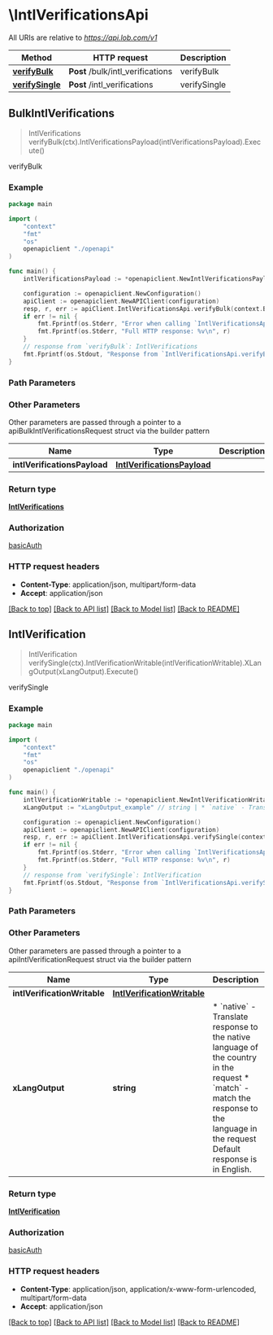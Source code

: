 # \IntlVerificationsApi

All URIs are relative to *https://api.lob.com/v1*

Method | HTTP request | Description
------------- | ------------- | -------------
[**verifyBulk**](IntlVerificationsApi.md#verifyBulk) | **Post** /bulk/intl_verifications | verifyBulk
[**verifySingle**](IntlVerificationsApi.md#verifySingle) | **Post** /intl_verifications | verifySingle



## BulkIntlVerifications

> IntlVerifications verifyBulk(ctx).IntlVerificationsPayload(intlVerificationsPayload).Execute()

verifyBulk



### Example

```go
package main

import (
    "context"
    "fmt"
    "os"
    openapiclient "./openapi"
)

func main() {
    intlVerificationsPayload := *openapiclient.NewIntlVerificationsPayload([]openapiclient.MultipleComponentsIntl{*openapiclient.NewMultipleComponentsIntl("PrimaryLine_example", openapiclient.country_extended("AD"))}) // IntlVerificationsPayload | 

    configuration := openapiclient.NewConfiguration()
    apiClient := openapiclient.NewAPIClient(configuration)
    resp, r, err := apiClient.IntlVerificationsApi.verifyBulk(context.Background()).IntlVerificationsPayload(intlVerificationsPayload).Execute()
    if err != nil {
        fmt.Fprintf(os.Stderr, "Error when calling `IntlVerificationsApi.verifyBulk``: %v\n", err)
        fmt.Fprintf(os.Stderr, "Full HTTP response: %v\n", r)
    }
    // response from `verifyBulk`: IntlVerifications
    fmt.Fprintf(os.Stdout, "Response from `IntlVerificationsApi.verifyBulk`: %v\n", resp)
}
```

### Path Parameters



### Other Parameters

Other parameters are passed through a pointer to a apiBulkIntlVerificationsRequest struct via the builder pattern


Name | Type | Description  | Notes
------------- | ------------- | ------------- | -------------
 **intlVerificationsPayload** | [**IntlVerificationsPayload**](IntlVerificationsPayload.md) |  | 

### Return type

[**IntlVerifications**](IntlVerifications.md)

### Authorization

[basicAuth](../README.md#basicAuth)

### HTTP request headers

- **Content-Type**: application/json, multipart/form-data
- **Accept**: application/json

[[Back to top]](#) [[Back to API list]](../README.md#documentation-for-api-endpoints)
[[Back to Model list]](../README.md#documentation-for-models)
[[Back to README]](../README.md)


## IntlVerification

> IntlVerification verifySingle(ctx).IntlVerificationWritable(intlVerificationWritable).XLangOutput(xLangOutput).Execute()

verifySingle



### Example

```go
package main

import (
    "context"
    "fmt"
    "os"
    openapiclient "./openapi"
)

func main() {
    intlVerificationWritable := *openapiclient.NewIntlVerificationWritable() // IntlVerificationWritable | 
    xLangOutput := "xLangOutput_example" // string | * `native` - Translate response to the native language of the country in the request * `match` - match the response to the language in the request  Default response is in English.  (optional)

    configuration := openapiclient.NewConfiguration()
    apiClient := openapiclient.NewAPIClient(configuration)
    resp, r, err := apiClient.IntlVerificationsApi.verifySingle(context.Background()).IntlVerificationWritable(intlVerificationWritable).XLangOutput(xLangOutput).Execute()
    if err != nil {
        fmt.Fprintf(os.Stderr, "Error when calling `IntlVerificationsApi.verifySingle``: %v\n", err)
        fmt.Fprintf(os.Stderr, "Full HTTP response: %v\n", r)
    }
    // response from `verifySingle`: IntlVerification
    fmt.Fprintf(os.Stdout, "Response from `IntlVerificationsApi.verifySingle`: %v\n", resp)
}
```

### Path Parameters



### Other Parameters

Other parameters are passed through a pointer to a apiIntlVerificationRequest struct via the builder pattern


Name | Type | Description  | Notes
------------- | ------------- | ------------- | -------------
 **intlVerificationWritable** | [**IntlVerificationWritable**](IntlVerificationWritable.md) |  | 
 **xLangOutput** | **string** | * &#x60;native&#x60; - Translate response to the native language of the country in the request * &#x60;match&#x60; - match the response to the language in the request  Default response is in English.  | 

### Return type

[**IntlVerification**](IntlVerification.md)

### Authorization

[basicAuth](../README.md#basicAuth)

### HTTP request headers

- **Content-Type**: application/json, application/x-www-form-urlencoded, multipart/form-data
- **Accept**: application/json

[[Back to top]](#) [[Back to API list]](../README.md#documentation-for-api-endpoints)
[[Back to Model list]](../README.md#documentation-for-models)
[[Back to README]](../README.md)

